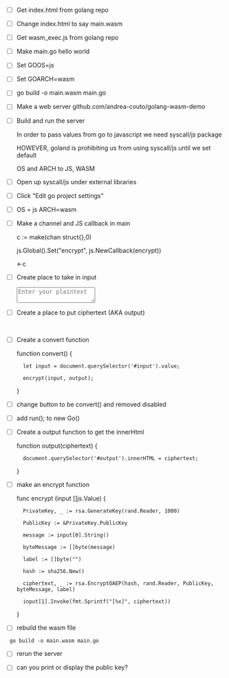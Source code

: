 - [ ] Get index.html from golang repo

- [ ] Change index.html to say main.wasm

- [ ] Get wasm_exec.js from golang repo

- [ ] Make main.go hello world

- [ ] Set GOOS=js

- [ ] Set GOARCH=wasm

- [ ] go build -o main.wasm main.go

- [ ] Make a web server github.com/andrea-couto/golang-wasm-demo

- [ ] Build and run the server


    In order to pass values from go to javascript we need syscall/js package

    HOWEVER, goland is prohibiting us from using syscall/js until we set default

    OS and ARCH to JS, WASM


- [ ] Open up syscall/js under external libraries

- [ ] Click "Edit go project settings"

- [ ] OS = js ARCH=wasm

- [ ] Make a channel and JS callback in main

	c := make(chan struct{},0)

	js.Global().Set("encrypt", js.NewCallback(encrypt))

	<-c

- [ ]  Create place to take in input

    <textarea id="input" placeholder="Enter your plaintext"></textarea><br>

- [ ] Create a place to put ciphertext (AKA output)

    <div id="output"></div><br>

- [ ] Create a convert function

    function convert() {

        let input = document.querySelector('#input').value;

        encrypt(input, output);

    }

- [ ] change button to be convert() and removed disabled

- [ ] add run(); to new Go()

- [ ] Create a output function to get the innerHtml

    function output(ciphertext) {

        document.querySelector('#output').innerHTML = ciphertext;

    }

- [ ] make an encrypt function


    func encrypt (input []js.Value) {

        PrivateKey, _ := rsa.GenerateKey(rand.Reader, 1000)

        PublicKey := &PrivateKey.PublicKey

        message := input[0].String()

        byteMessage := []byte(message)

        label := []byte("")

        hash := sha256.New()

        ciphertext, _ := rsa.EncryptOAEP(hash, rand.Reader, PublicKey, byteMessage, label)

        input[1].Invoke(fmt.Sprintf("[%x]", ciphertext))

     }


- [ ] rebuild the wasm file

``` go build -o main.wasm main.go```

- [ ] rerun the server

- [ ] can you print or display the public key?


